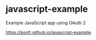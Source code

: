 # javascript-example

Example JavaScript app using OAuth 2

https://koofr.github.io/javascript-example
